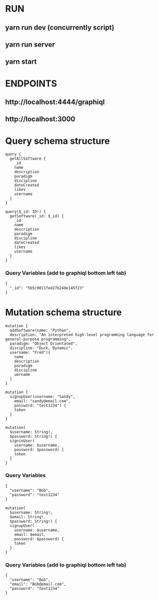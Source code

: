 # RUN
## yarn run dev (concurrently script)
## yarn run server
## yarn start

# ENDPOINTS
## http://localhost:4444/graphiql
## http://localhost:3000

# Query schema structure
```
query {
  getAllSoftware {
    _id
    name
    description
    paradigm
    discipline
    dateCreated
    likes
    username
  }
}
```

```
query($_id: ID!) {
  getSoftware(_id: $_id) {
   	_id
    name
    description
    paradigm
    discipline
    dateCreated
    likes
    username
  }
}
```
### Query Variables (add to graphiql bottom left tab)
```
{
  "_id": "5b5c9011fed27b248e145f23" 
}
```

# Mutation schema structure
```
mutation {
  addSoftware(name: "Python",
  description: "An interpreted high-level programming language for general-purpose programming",
  paradigm: "Object Orientated",
  discipline: "Duck, Dynamic",
  username: "Fred"){
    name
    description
    paradigm
    discipline
    uername
  }
}
```

```
mutation {
  signupUser(username: "Sandy", 
    email: "sandy@email.com", 
    password: "test1234") {
    token
  }
}
```

```
mutation(
  $username: String!, 
  $password: String!) {
  signinUser(
    username: $username, 
    password: $password) {
    token
  }
}
```
### Query Variables
```
{
  "username": "Bob",
  "password": "test1234"
}
```

```
mutation(
  $username: String!, 
  $email: String!, 
  $password: String!) {
  signupUser(
    username: $username, 
    email: $email, 
    password: $password) {
    token
  }
}
```
### Query Variables (add to graphiql bottom left tab)
```
{
  "username": "Bob",
  "email": "Bob@email.com",
  "password": "test1234"
}
```